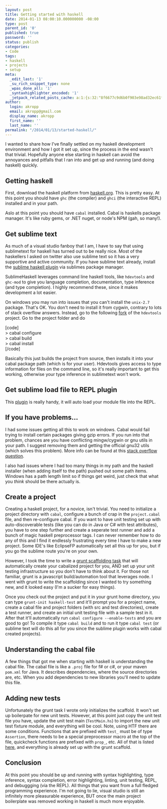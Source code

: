 ```yaml
---
layout: post
title: Getting started with haskell
date: 2014-01-13 08:00:10.000000000 -08:00
type: post
parent_id: '0'
published: true
password: ''
status: publish
categories:
- Code
tags:
- haskell
- projects
- setup
meta:
  _edit_last: '1'
  _su_rich_snippet_type: none
  _wpas_done_all: '1'
  _syntaxhighlighter_encoded: '1'
  _jetpack_related_posts_cache: a:1:{s:32:"8f6677c9d6b0f903e98ad32ec61f8deb";a:2:{s:7:"expires";i:1561000134;s:7:"payload";a:3:{i:0;a:1:{s:2:"id";i:4244;}i:1;a:1:{s:2:"id";i:4725;}i:2;a:1:{s:2:"id";i:4348;}}}}
author:
  login: akropp
  email: akropp@gmail.com
  display_name: akropp
  first_name: ''
  last_name: ''
permalink: "/2014/01/13/started-haskell/"
---
```

I wanted to share how I've finally settled on my haskell development environment and how I got it set up, since the process in the end wasn't that trivial. Hopefully anyone else starting in haskell can avoid the annoyances and pitfalls that I ran into and get up and running (and doing haskell) quickly.

## Getting haskell

First, download the haskell platform from [haskell.org](http://www.haskell.org/platform/). This is pretty easy. At this point you should have `ghc` (the compiler) and `ghci` (the interactive REPL) installed and in your path.

Aslo at this point you should have `cabal` installed. Cabal is haskells package manager. It's like ruby gems, or .NET nuget, or node's NPM (gah, so many!).

## Get sublime text

As much of a visual studio fanboy that I am, I have to say that using sublimetext for haskell has turned out to be really nice. Most of the haskellers I asked on twitter also use sublime text so it has a very supportive and active community. If you have sublime text already, install the [sublime haskell plugin](https://github.com/SublimeHaskell/SublimeHaskell) via sublimes package manager.

SublimeHaskell leverages command line haskell tools, like `hdevtools` and `ghc-mod` to give you language completion, documentation, type inference (and type completion). I highly recommend these, since it makes development a lot easier.

On windows you may run into issues that you can't install the `unix-2.7` package. That's OK. You don't need to install it from cygwin, contrary to lots of stack overflow answers. Instead, go to the following [fork](https://github.com/mvoidex/hdevtools) of the `hdevtools` project. Go to the project folder and do

[code]  
\> cabal configure  
\> cabal build  
\> cabal install  
[/code]

Basically this just builds the project from source, then installs it into your cabal package path (which is for your user). Hdevtools gives access to type information for files on the command line, so it's really important to get this working, otherwise your type inference in sublimetext won't work.

## Get sublime load file to REPL plugin

This [plugin](https://github.com/laughedelic/LoadFileToRepl) is really handy, it will auto load your module file into the REPL.

## If you have problems...

I had some issues getting all this to work on windows. Cabal would fail trying to install certain packages giving gzip errors. If you run into that problem, chances are you have conflicting mingw/cygwin or gnu utils in your path. I suggest removing them and getting the official gnu32 utils (which solves this problem). More info can be found at this [stack overflow question](http://stackoverflow.com/questions/7523151/hoogle-data-on-windows).

I also had issues where I had too many things in my path and the haskell installer (when adding itself to the path) pushed out some path items. Windows has a path length limit so if things get weird, just check that what you _think_ should be there actually is.

## Create a project

Creating a haskell project, for a novice, isn't trivial. You need to initialize a project directory with `cabal`, configure a bunch of crap in the `project.cabal` file, and then re-configure cabal. If you want to have unit testing set up with auto-discoverable tests (like you can do in Java or C# with test attributes), you have to one step further and create a seperate test runner and add a bunch of magic haskell preprocessor tags. I can never remember how to do any of this and I find it endlessly frustrating every time I have to make a new project. Some IDE's like EclipseFP automatically set all this up for you, but if you go the sublime route you're on your own.

However, I took the time to write a [grunt scaffolding task](https://github.com/devshorts/grunt-init-haskell-test) that will automatically create your cabalized project for you, AND set up your unit testing infrastructure so you don't have to think about it. For those not familiar, grunt is a javascript build/automation tool that leverages node. I went with grunt to write the scaffolding since I wanted to try something new, and it looked easy (I'm a sucker for easy things).

Once you check out the project and put it in your grunt home directory, you can type `grunt-init haskell-test` and it'll prompt you for a project name, create a cabal file and project folders (with src and test directories), create a test runner, and create an initial unit testing file with a sample test in it. After that it'll automatically run `cabal configure --enable-tests` and you are good to go! To compile it type `cabal build` and to run it type `cabal test` (or sublime text will do this all for you since the sublime plugin works with cabal created projects).

## Understanding the cabal file

A few things that got me when starting with haskell is understanding the cabal file. The cabal file is like a `.proj` file for f# or c#, or your maven `pom.xml` for Java. It describes dependencies, where the source directories are, etc. When you add dependencies to new libraries you'll need to update this file.

## Adding new tests

Unfortunately the grunt task I wrote only initializes the scaffold. It won't set up boilerpate for new unit tests. However, at this point just copy the unit test file you have, update the unit test main (`TestMain.hs`) to import the new unit test fixture module, and everything will be cool. Note, using HTF there are some conditions. Functions that are prefixed with `test_` must be of type `Assertion`, there needs to be a special preprocessor macro at the top of the file, quickcheck functions are prefixed with `prop_`, etc. All of that is listed [here](http://hackage.haskell.org/package/HTF-0.5.0.0/docs/Test-Framework-Tutorial.html), and everything is already set up with the grunt scaffold.

## Conclusion

At this point you should be up and running with syntax highlighting, type inference, syntax completion, error highlighting, linting, unit testing, REPL, and debuggging (via the REPL). All things that you want from a full fledged programming experience. I'm not going to lie, visual studio is still an infinitely more pleasurable experience, BUT once the main project boilerplate was removed working in haskell is much more enjoyable.

